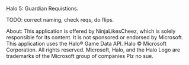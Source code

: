 Halo 5: Guardian Requistions.

TODO: correct naming, check reqs, do flips.

About: This application is offered by NinjaLikesCheez, which is solely responsible for its content. It is not sponsored or endorsed by Microsoft. This application uses the Halo® Game Data API. Halo © <current year> Microsoft Corporation. All rights reserved. Microsoft, Halo, and the Halo Logo are trademarks of the Microsoft group of companies
Plz no sue.
